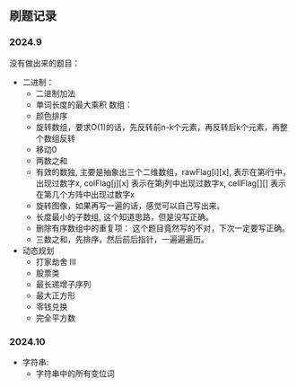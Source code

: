 ## 刷题记录
### 2024.9
没有做出来的题目：
* 二进制：
  * 二进制加法
  * 单词长度的最大乘积
数组：
  * 颜色排序
  * 旋转数组，要求O(1)的话，先反转前n-k个元素，再反转后k个元素，再整个数组反转
  * 移动0
  * 两数之和
  * 有效的数独, 主要是抽象出三个二维数组，rawFlag[i][x], 表示在第i行中，出现过数字x, colFlag[j][x] 表示在第j列中出现过数字x, cellFlag[][] 表示在第几个方阵中出现过数字x
  * 旋转图像，如果再写一遍的话，感觉可以自己写出来。
  * 长度最小的子数组, 这个知道思路，但是没写正确。
  * 删除有序数组中的重复项： 这个题目竟然写的不对，下次一定要写正确。
  * 三数之和，先排序，然后前后指针，一遍遍遍历。
* 动态规划
  * 打家劫舍 III 
  * 股票类
  * 最长递增子序列
  * 最大正方形
  * 零钱兑换
  * 完全平方数
### 2024.10
* 字符串:
  * 字符串中的所有变位词
